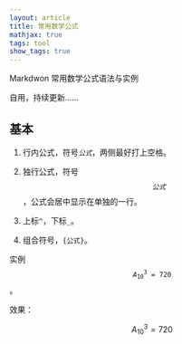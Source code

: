 ```yaml
---
layout: article
title: 常用数学公式
mathjax: true
tags: tool
show_tags: true
---
```


Markdwon 常用数学公式语法与实例

自用，持续更新......

<!--more-->

## 基本

1. 行内公式，符号<code>$公式$</code>，两侧最好打上空格。

2. 独行公式，符号<code>$$公式$$</code>，公式会居中显示在单独的一行。 

3. 上标<code>^</code>，下标<code>_</code>。

4. 组合符号，<code>{公式}</code>。

实例 <code>$$A_{10}^3 = 720$$</code>。

效果：

$$A_{10}^3 = 720$$